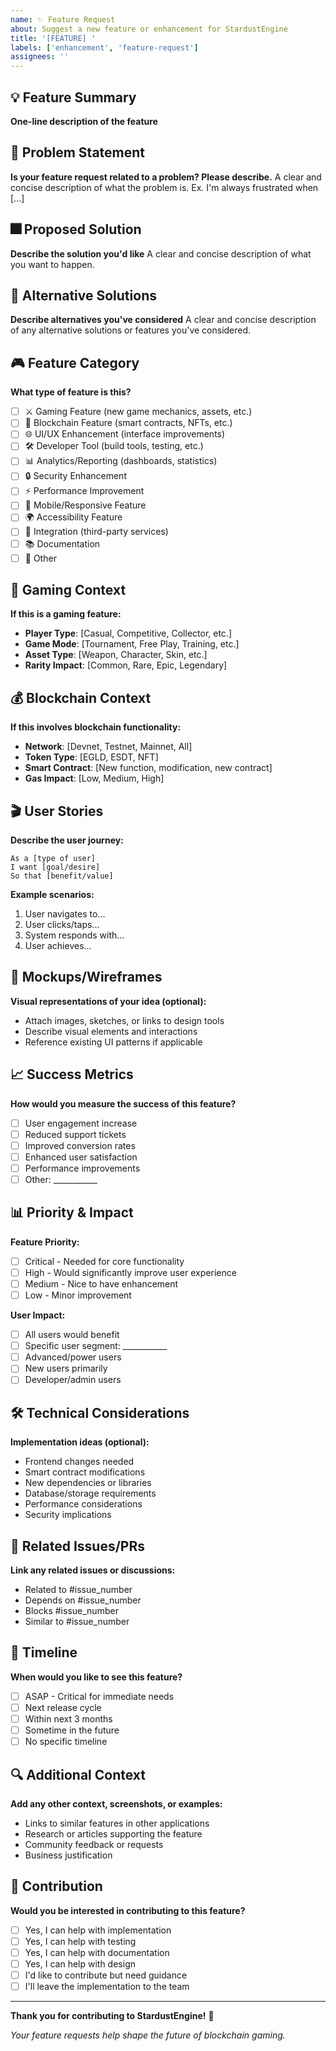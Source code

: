 ```yaml
---
name: ✨ Feature Request
about: Suggest a new feature or enhancement for StardustEngine
title: '[FEATURE] '
labels: ['enhancement', 'feature-request']
assignees: ''
---
```


## 💡 Feature Summary

**One-line description of the feature**

## 🎯 Problem Statement

**Is your feature request related to a problem? Please describe.**
A clear and concise description of what the problem is. Ex. I'm always frustrated when [...]

## 🎆 Proposed Solution

**Describe the solution you'd like**
A clear and concise description of what you want to happen.

## 🔮 Alternative Solutions

**Describe alternatives you've considered**
A clear and concise description of any alternative solutions or features you've considered.

## 🎮 Feature Category

**What type of feature is this?**

- [ ] ⚔️ Gaming Feature (new game mechanics, assets, etc.)
- [ ] 💎 Blockchain Feature (smart contracts, NFTs, etc.)
- [ ] 🌐 UI/UX Enhancement (interface improvements)
- [ ] 🛠️ Developer Tool (build tools, testing, etc.)
- [ ] 📊 Analytics/Reporting (dashboards, statistics)
- [ ] 🔒 Security Enhancement
- [ ] ⚡ Performance Improvement
- [ ] 📱 Mobile/Responsive Feature
- [ ] 🌍 Accessibility Feature
- [ ] 🔗 Integration (third-party services)
- [ ] 📚 Documentation
- [ ] 👥 Other

## 🎲 Gaming Context

**If this is a gaming feature:**

- **Player Type**: [Casual, Competitive, Collector, etc.]
- **Game Mode**: [Tournament, Free Play, Training, etc.]
- **Asset Type**: [Weapon, Character, Skin, etc.]
- **Rarity Impact**: [Common, Rare, Epic, Legendary]

## 💰 Blockchain Context

**If this involves blockchain functionality:**

- **Network**: [Devnet, Testnet, Mainnet, All]
- **Token Type**: [EGLD, ESDT, NFT]
- **Smart Contract**: [New function, modification, new contract]
- **Gas Impact**: [Low, Medium, High]

## 🎬 User Stories

**Describe the user journey:**

```
As a [type of user]
I want [goal/desire]
So that [benefit/value]
```

**Example scenarios:**
1. User navigates to...
2. User clicks/taps...
3. System responds with...
4. User achieves...

## 🎨 Mockups/Wireframes

**Visual representations of your idea (optional):**

- Attach images, sketches, or links to design tools
- Describe visual elements and interactions
- Reference existing UI patterns if applicable

## 📈 Success Metrics

**How would you measure the success of this feature?**

- [ ] User engagement increase
- [ ] Reduced support tickets
- [ ] Improved conversion rates
- [ ] Enhanced user satisfaction
- [ ] Performance improvements
- [ ] Other: ___________

## 📊 Priority & Impact

**Feature Priority:**
- [ ] Critical - Needed for core functionality
- [ ] High - Would significantly improve user experience
- [ ] Medium - Nice to have enhancement
- [ ] Low - Minor improvement

**User Impact:**
- [ ] All users would benefit
- [ ] Specific user segment: ___________
- [ ] Advanced/power users
- [ ] New users primarily
- [ ] Developer/admin users

## 🛠️ Technical Considerations

**Implementation ideas (optional):**

- Frontend changes needed
- Smart contract modifications
- New dependencies or libraries
- Database/storage requirements
- Performance considerations
- Security implications

## 🔗 Related Issues/PRs

**Link any related issues or discussions:**

- Related to #issue_number
- Depends on #issue_number
- Blocks #issue_number
- Similar to #issue_number

## 📅 Timeline

**When would you like to see this feature?**

- [ ] ASAP - Critical for immediate needs
- [ ] Next release cycle
- [ ] Within next 3 months
- [ ] Sometime in the future
- [ ] No specific timeline

## 🔍 Additional Context

**Add any other context, screenshots, or examples:**

- Links to similar features in other applications
- Research or articles supporting the feature
- Community feedback or requests
- Business justification

## 🚀 Contribution

**Would you be interested in contributing to this feature?**

- [ ] Yes, I can help with implementation
- [ ] Yes, I can help with testing
- [ ] Yes, I can help with documentation
- [ ] Yes, I can help with design
- [ ] I'd like to contribute but need guidance
- [ ] I'll leave the implementation to the team

---

**Thank you for contributing to StardustEngine!** 🌟

*Your feature requests help shape the future of blockchain gaming.*